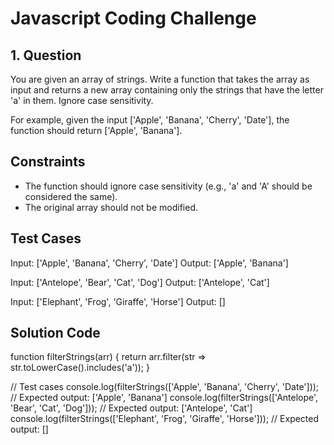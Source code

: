# Javascript Coding Challenge

## 1. Question

You are given an array of strings. Write a function that takes the array as input and returns a new array containing only the strings that have the letter 'a' in them. Ignore case sensitivity.

For example, given the input ['Apple', 'Banana', 'Cherry', 'Date'], the function should return ['Apple', 'Banana'].

## Constraints

- The function should ignore case sensitivity (e.g., 'a' and 'A' should be considered the same).
- The original array should not be modified.

## Test Cases

Input: ['Apple', 'Banana', 'Cherry', 'Date']
Output: ['Apple', 'Banana']

Input: ['Antelope', 'Bear', 'Cat', 'Dog']
Output: ['Antelope', 'Cat']

Input: ['Elephant', 'Frog', 'Giraffe', 'Horse']
Output: []

## Solution Code

function filterStrings(arr) {
  return arr.filter(str => str.toLowerCase().includes('a'));
}

// Test cases
console.log(filterStrings(['Apple', 'Banana', 'Cherry', 'Date'])); // Expected output: ['Apple', 'Banana']
console.log(filterStrings(['Antelope', 'Bear', 'Cat', 'Dog'])); // Expected output: ['Antelope', 'Cat']
console.log(filterStrings(['Elephant', 'Frog', 'Giraffe', 'Horse'])); // Expected output: []


